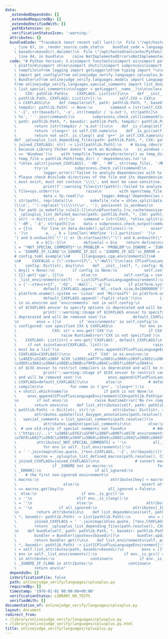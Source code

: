 ```yaml
---
data:
  _extendedDependsOn: []
  _extendedRequiredBy: []
  _extendedVerifiedWith: []
  _pathExtension: py
  _verificationStatusIcon: ':warning:'
  attributes: {}
  bundledCode: "Traceback (most recent call last):\n  File \"/opt/hostedtoolcache/Python/3.8.5/x64/lib/python3.8/site-packages/onlinejudge_verify/documentation/build.py\"\
    , line 67, in _render_source_code_stat\n    bundled_code = language.bundle(stat.path,\
    \ basedir=basedir).decode()\n  File \"/opt/hostedtoolcache/Python/3.8.5/x64/lib/python3.8/site-packages/onlinejudge_verify/languages/python.py\"\
    , line 84, in bundle\n    raise NotImplementedError\nNotImplementedError\n"
  code: "# Python Version: 3.x\nimport functools\nimport os\nimport pathlib\nimport\
    \ platform\nimport shlex\nimport shutil\nimport subprocess\nimport sys\nimport\
    \ tempfile\nfrom logging import getLogger\nfrom typing import *\n\nfrom onlinejudge_verify.config\
    \ import get_config\nfrom onlinejudge_verify.languages.cplusplus_bundle import\
    \ Bundler\nfrom onlinejudge_verify.languages.models import Language, LanguageEnvironment\n\
    from onlinejudge_verify.languages.special_comments import list_doxygen_annotations,\
    \ list_special_comments\n\nlogger = getLogger(__name__)\n\n\nclass CPlusPlusLanguageEnvironment(LanguageEnvironment):\n\
    \    CXX: pathlib.Path\n    CXXFLAGS: List[str]\n\n    def __init__(self, *, CXX:\
    \ pathlib.Path, CXXFLAGS: List[str]):\n        self.CXX = CXX\n        self.CXXFLAGS\
    \ = CXXFLAGS\n\n    def compile(self, path: pathlib.Path, *, basedir: pathlib.Path,\
    \ tempdir: pathlib.Path) -> None:\n        command = [str(self.CXX), *self.CXXFLAGS,\
    \ '-I', str(basedir), '-o', str(tempdir / 'a.out'), str(path)]\n        logger.info('$\
    \ %s', ' '.join(command))\n        subprocess.check_call(command)\n\n    def get_execute_command(self,\
    \ path: pathlib.Path, *, basedir: pathlib.Path, tempdir: pathlib.Path) -> List[str]:\n\
    \        return [str(tempdir / 'a.out')]\n\n    def _is_clang(self) -> bool:\n\
    \        return 'clang++' in self.CXX.name\n\n    def _is_gcc(self) -> bool:\n\
    \        return not self._is_clang() and 'g++' in self.CXX.name\n\n\n@functools.lru_cache(maxsize=None)\n\
    def _cplusplus_list_depending_files(path: pathlib.Path, *, CXX: pathlib.Path,\
    \ joined_CXXFLAGS: str) -> List[pathlib.Path]:\n    # Using /dev/stdout is acceptable\
    \ because Library Chcker doesn't work on Windows.\n    is_windows = (platform.uname().system\
    \ == 'Windows')\n    with tempfile.TemporaryDirectory() as temp_dir:\n       \
    \ temp_file = pathlib.Path(temp_dir) / 'dependencies.txt'\n        command = [str(CXX),\
    \ *shlex.split(joined_CXXFLAGS), '-MD', '-MF', str(temp_file), '-MM', str(path)]\n\
    \        try:\n            subprocess.check_call(command)\n        except subprocess.CalledProcessError:\n\
    \            logger.error(\"failed to analyze dependencies with %s: %s  (hint:\
    \ Please check #include directives of the file and its dependencies. The paths\
    \ must exist, must not contain '\\\\', and must be case-sensitive.)\", CXX, str(path))\n\
    \            print(f'::warning file={str(path)}::failed to analyze dependencies',\
    \ file=sys.stderr)\n            raise\n        with open(temp_file, 'rb') as fp:\n\
    \            data = fp.read()\n        logger.debug('dependencies of %s: %s',\
    \ str(path), repr(data))\n        makefile_rule = shlex.split(data.decode().strip().replace('\\\
    \\\\n', '').replace('\\\\\\r\\n', ''), posix=not is_windows)\n        return [pathlib.Path(path).resolve()\
    \ for path in makefile_rule[1:]]\n\n\n@functools.lru_cache(maxsize=None)\ndef\
    \ _cplusplus_list_defined_macros(path: pathlib.Path, *, CXX: pathlib.Path, joined_CXXFLAGS:\
    \ str) -> Dict[str, str]:\n    command = [str(CXX), *shlex.split(joined_CXXFLAGS),\
    \ '-dM', '-E', str(path)]\n    data = subprocess.check_output(command)\n    define\
    \ = {}\n    for line in data.decode().splitlines():\n        assert line.startswith('#define\
    \ ')\n        a, _, b = line[len('#define '):].partition(' ')\n        if (b.startswith('\"\
    ') and b.endswith('\"')) or (b.startswith(\"'\") and b.endswith(\"'\")):\n   \
    \         b = b[1:-1]\n        define[a] = b\n    return define\n\n\n_NOT_SPECIAL_COMMENTS\
    \ = '*NOT_SPECIAL_COMMENTS*'\n_PROBLEM = 'PROBLEM'\n_IGNORE = 'IGNORE'\n_IGNORE_IF_CLANG\
    \ = 'IGNORE_IF_CLANG'\n_IGNORE_IF_GCC = 'IGNORE_IF_GCC'\n_ERROR = 'ERROR'\n\n\n\
    # config.toml example:\n#     [[languages.cpp.environments]]\n#     CXX = \"g++\"\
    \n#     CXXFALGS = [\"-std=c++17\", \"-Wall\"]\nclass CPlusPlusLanguage(Language):\n\
    \    config: Dict[str, Any]\n\n    def __init__(self, *, config: Optional[Dict[str,\
    \ Any]] = None):\n        if config is None:\n            self.config = get_config().get('languages',\
    \ {}).get('cpp', {})\n        else:\n            self.config = config\n\n    def\
    \ _list_environments(self) -> List[CPlusPlusLanguageEnvironment]:\n        default_CXXFLAGS\
    \ = ['--std=c++17', '-O2', '-Wall', '-g']\n        if platform.system() == 'Darwin':\n\
    \            default_CXXFLAGS.append('-Wl,-stack_size,0x10000000')\n        if\
    \ platform.uname().system == 'Linux' and 'Microsoft' in platform.uname().release:\n\
    \            default_CXXFLAGS.append('-fsplit-stack')\n\n        if 'CXXFLAGS'\
    \ in os.environ and 'environments' not in self.config:\n            logger.warning('Usage\
    \ of $CXXFLAGS envvar to specify options is deprecated and will be removed soon')\n\
    \            print('::warning::Usage of $CXXFLAGS envvar to specify options is\
    \ deprecated and will be removed soon')\n            default_CXXFLAGS = shlex.split(os.environ['CXXFLAGS'])\n\
    \n        envs = []\n        if 'environments' in self.config:\n            #\
    \ configured: use specified CXX & CXXFLAGS\n            for env in self.config['environments']:\n\
    \                CXX: str = env.get('CXX')\n                if CXX is None:\n\
    \                    raise RuntimeError('CXX is not specified')\n            \
    \    CXXFLAGS: List[str] = env.get('CXXFLAGS', default_CXXFLAGS)\n           \
    \     if not isinstance(CXXFLAGS, list):\n                    raise RuntimeError('CXXFLAGS\
    \ must ba a list')\n                envs.append(CPlusPlusLanguageEnvironment(CXX=pathlib.Path(CXX),\
    \ CXXFLAGS=CXXFLAGS))\n\n        elif 'CXX' in os.environ:\n            # old-style:\
    \ \u4EE5\u524D\u306F $CXX \u3092\u4F7F\u3063\u3066\u305F\u3051\u3069\u8A2D\u5B9A\
    \u30D5\u30A1\u30A4\u30EB\u306B\u79FB\u884C\u3057\u305F\u3044\n            logger.warning('Usage\
    \ of $CXX envvar to restrict compilers is deprecated and will be removed soon')\n\
    \            print('::warning::Usage of $CXX envvar to restrict compilers is deprecated\
    \ and will be removed soon')\n            envs.append(CPlusPlusLanguageEnvironment(CXX=pathlib.Path(os.environ['CXX']),\
    \ CXXFLAGS=default_CXXFLAGS))\n\n        else:\n            # default: use found\
    \ compilers\n            for name in ('g++', 'clang++'):\n                path\
    \ = shutil.which(name)\n                if path is not None:\n               \
    \     envs.append(CPlusPlusLanguageEnvironment(CXX=pathlib.Path(path), CXXFLAGS=default_CXXFLAGS))\n\
    \n        if not envs:\n            raise RuntimeError('No C++ compilers found')\n\
    \        return envs\n\n    def list_attributes(self, path: pathlib.Path, *, basedir:\
    \ pathlib.Path) -> Dict[str, str]:\n        attributes: Dict[str, str] = {}\n\
    \        attributes.update(list_doxygen_annotations(path.resolve()))\n\n     \
    \   special_comments = list_special_comments(path.resolve())\n        if special_comments:\n\
    \            attributes.update(special_comments)\n\n        else:\n          \
    \  # use old-style if special comments not found\n            # #define PROBLEM\
    \ \"https://...\" \u306E\u5F62\u5F0F\u306F\u8907\u6570 environments \u3068\u306E\
    \u76F8\u6027\u304C\u3088\u304F\u306A\u3044\u3002\u3042\u3068\u9045\u3044\n   \
    \         attributes[_NOT_SPECIAL_COMMENTS] = ''\n            all_ignored = True\n\
    \            for env in self._list_environments():\n                joined_CXXFLAGS\
    \ = ' '.join(map(shlex.quote, [*env.CXXFLAGS, '-I', str(basedir)]))\n        \
    \        macros = _cplusplus_list_defined_macros(path.resolve(), CXX=env.CXX,\
    \ joined_CXXFLAGS=joined_CXXFLAGS)\n\n                # convert macros to attributes\n\
    \                if _IGNORE not in macros:\n                    for key in [_PROBLEM,\
    \ _ERROR]:\n                        if all_ignored:\n                        \
    \    # the first non-ignored environment\n                            if key in\
    \ macros:\n                                attributes[key] = macros[key]\n   \
    \                     else:\n                            assert attributes.get(key)\
    \ == macros.get(key)\n                    all_ignored = False\n              \
    \  else:\n                    if env._is_gcc():\n                        attributes[_IGNORE_IF_GCC]\
    \ = ''\n                    elif env._is_clang():\n                        attributes[_IGNORE_IF_CLANG]\
    \ = ''\n                    else:\n                        attributes[_IGNORE]\
    \ = ''\n            if all_ignored:\n                attributes[_IGNORE] = ''\n\
    \n        return attributes\n\n    def list_dependencies(self, path: pathlib.Path,\
    \ *, basedir: pathlib.Path) -> List[pathlib.Path]:\n        env = self._list_environments()[0]\n\
    \        joined_CXXFLAGS = ' '.join(map(shlex.quote, [*env.CXXFLAGS, '-I', str(basedir)]))\n\
    \        return _cplusplus_list_depending_files(path.resolve(), CXX=env.CXX, joined_CXXFLAGS=joined_CXXFLAGS)\n\
    \n    def bundle(self, path: pathlib.Path, *, basedir: pathlib.Path) -> bytes:\n\
    \        bundler = Bundler(iquotes=[basedir])\n        bundler.update(path)\n\
    \        return bundler.get()\n\n    def list_environments(self, path: pathlib.Path,\
    \ *, basedir: pathlib.Path) -> List[CPlusPlusLanguageEnvironment]:\n        attributes\
    \ = self.list_attributes(path, basedir=basedir)\n        envs = []\n        for\
    \ env in self._list_environments():\n            if env._is_gcc() and _IGNORE_IF_GCC\
    \ in attributes:\n                continue\n            if env._is_clang() and\
    \ _IGNORE_IF_CLANG in attributes:\n                continue\n            envs.append(env)\n\
    \        return envs\n"
  dependsOn: []
  isVerificationFile: false
  path: onlinejudge_verify/languages/cplusplus.py
  requiredBy: []
  timestamp: '1970-01-01 00:00:00+00:00'
  verificationStatus: LIBRARY_NO_TESTS
  verifiedWith: []
documentation_of: onlinejudge_verify/languages/cplusplus.py
layout: document
redirect_from:
- /library/onlinejudge_verify/languages/cplusplus.py
- /library/onlinejudge_verify/languages/cplusplus.py.html
title: onlinejudge_verify/languages/cplusplus.py
---
```

